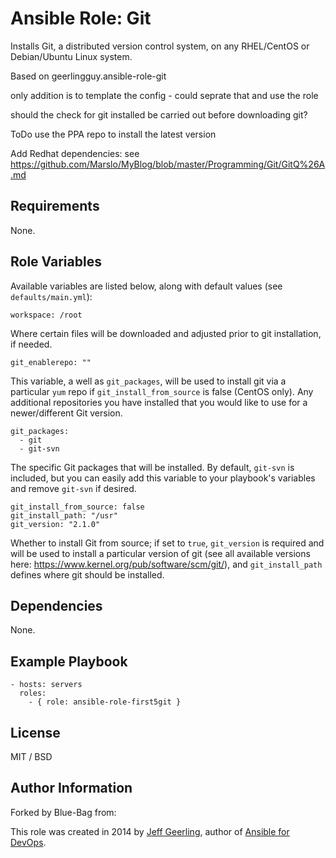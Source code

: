 # Ansible Role: Git


Installs Git, a distributed version control system, on any RHEL/CentOS or Debian/Ubuntu Linux system.

Based on geerlingguy.ansible-role-git

only addition is to template the config - could seprate that and use the role

should the check for git installed be carried out before downloading git?

ToDo use the PPA repo to install the latest version

Add Redhat dependencies:
see https://github.com/Marslo/MyBlog/blob/master/Programming/Git/GitQ%26A.md

## Requirements

None.

## Role Variables

Available variables are listed below, along with default values (see `defaults/main.yml`):

    workspace: /root

Where certain files will be downloaded and adjusted prior to git installation, if needed.

    git_enablerepo: ""

This variable, a well as `git_packages`, will be used to install git via a particular `yum` repo if `git_install_from_source` is false (CentOS only). Any additional repositories you have installed that you would like to use for a newer/different Git version.

    git_packages:
      - git
      - git-svn

The specific Git packages that will be installed. By default, `git-svn` is included, but you can easily add this variable to your playbook's variables and remove `git-svn` if desired.

    git_install_from_source: false
    git_install_path: "/usr"
    git_version: "2.1.0"

Whether to install Git from source; if set to `true`, `git_version` is required and will be used to install a particular version of git (see all available versions here: https://www.kernel.org/pub/software/scm/git/), and `git_install_path` defines where git should be installed.

## Dependencies

None.

## Example Playbook

    - hosts: servers
      roles:
        - { role: ansible-role-first5git }

## License

MIT / BSD

## Author Information
Forked by Blue-Bag from:

This role was created in 2014 by [Jeff Geerling](http://jeffgeerling.com/), author of [Ansible for DevOps](http://ansiblefordevops.com/).
